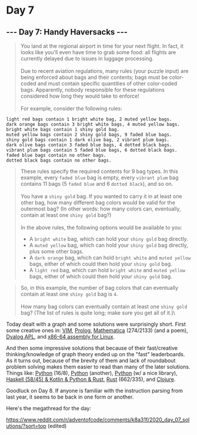 # Day 7

## --- Day 7: Handy Haversacks ---

> You land at the regional airport in time for your next flight. In fact, it looks like you'll even have time to grab some food: all flights are currently delayed due to issues in luggage processing.\
> \
> Due to recent aviation regulations, many rules (your puzzle input) are being enforced about bags and their contents; bags must be color-coded and must contain specific quantities of other color-coded bags. Apparently, nobody responsible for these regulations considered how long they would take to enforce!\
> \
> For example, consider the following rules:

```
light red bags contain 1 bright white bag, 2 muted yellow bags.
dark orange bags contain 3 bright white bags, 4 muted yellow bags.
bright white bags contain 1 shiny gold bag.
muted yellow bags contain 2 shiny gold bags, 9 faded blue bags.
shiny gold bags contain 1 dark olive bag, 2 vibrant plum bags.
dark olive bags contain 3 faded blue bags, 4 dotted black bags.
vibrant plum bags contain 5 faded blue bags, 6 dotted black bags.
faded blue bags contain no other bags.
dotted black bags contain no other bags.
```

> These rules specify the required contents for 9 bag types. In this example, every `faded blue` bag is empty, every `vibrant plum` bag contains 11 bags (5 `faded blue` and 6 `dotted black`), and so on.\
> \
> You have a `shiny gold` bag. If you wanted to carry it in at least one other bag, how many different bag colors would be valid for the outermost bag? (In other words: how many colors can, eventually, contain at least one `shiny gold` bag?)\
> \
> In the above rules, the following options would be available to you:
>
> - A `bright white` bag, which can hold your `shiny gold` bag directly.
> - A `muted yellow` bag, which can hold your `shiny gold` bag directly, plus some other bags.
> - A `dark orange` bag, which can hold `bright white` and `muted yellow` bags, either of which could then hold your `shiny gold` bag.
> - A `light red` bag, which can hold `bright white` and `muted yellow` bags, either of which could then hold your `shiny gold` bag.

> So, in this example, the number of bag colors that can eventually contain at least one `shiny gold` bag is `4`.\
> \
> How many bag colors can eventually contain at least one `shiny gold` bag? (The list of rules is quite long; make sure you get all of it.)\

Today dealt with a graph and some solutions were surprisingly short. First some creative ones in: [VIM](https://www.reddit.com/r/adventofcode/comments/k8a31f/2020_day_07_solutions/gey39fu?utm_source=share&utm_medium=web2x&context=3), [Prolog](https://www.reddit.com/r/adventofcode/comments/k8a31f/2020_day_07_solutions/gexeipz?utm_source=share&utm_medium=web2x&context=3), [Mathematica](https://www.reddit.com/r/adventofcode/comments/k8a31f/2020_day_07_solutions/gex2l72?utm_source=share&utm_medium=web2x&context=3) (274/2133) (and a poem), [Dyalog APL](https://www.reddit.com/r/adventofcode/comments/k8a31f/2020_day_07_solutions/gexrctf?utm_source=share&utm_medium=web2x&context=3), and [x86-64 assembly for Linux](https://www.reddit.com/r/adventofcode/comments/k8a31f/2020_day_07_solutions/gezq5e1?utm_source=share&utm_medium=web2x&context=3).

And then some impressive solutions that because of their fast/creative thinking/knowledge of graph theory ended up on the "fast" leaderboards. As it turns out, because of the brevity of them and lack of roundabout problem solving makes them easier to read than many of the later solutions. Things like: [Python](https://www.reddit.com/r/adventofcode/comments/k8a31f/2020_day_07_solutions/gewyc98?utm_source=share&utm_medium=web2x&context=3) (16/8), [Python](https://www.reddit.com/r/adventofcode/comments/k8a31f/2020_day_07_solutions/gex7xor?utm_source=share&utm_medium=web2x&context=3) (another), [Python](https://www.reddit.com/r/adventofcode/comments/k8a31f/2020_day_07_solutions/gexio8m?utm_source=share&utm_medium=web2x&context=3) (w/ a nice library), [Haskell (58/45) & Kotlin & Python & Rust](https://www.reddit.com/r/adventofcode/comments/k8a31f/2020_day_07_solutions/gex9ebh?utm_source=share&utm_medium=web2x&context=3), [Rust](https://www.reddit.com/r/adventofcode/comments/k8a31f/2020_day_07_solutions/gewzx3t?utm_source=share&utm_medium=web2x&context=3) (662/335), and [Clojure](https://www.reddit.com/r/adventofcode/comments/k8a31f/2020_day_07_solutions/gezcmfn?utm_source=share&utm_medium=web2x&context=3).

Goodluck on Day 8. If anyone is familiar with the instruction parsing from last year, it seems to be back in one form or another.

Here's the megathread for the day:

https://www.reddit.com/r/adventofcode/comments/k8a31f/2020_day_07_solutions/?sort=top (edited)
